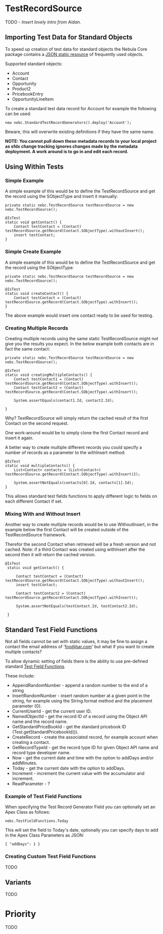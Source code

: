 # TestRecordSource

TODO - _Insert lovely intro from Aidan._

## Importing Test Data for Standard Objects

To speed up creation of test data for standard objects the Nebula Core package contains a [JSON static resource](https://bitbucket.org/nebulaconsulting/nebula-core/src/051855f904e8/force-app/testRecordGenerator/staticresources/?at=master) of frequently used objects.

Supported standard objects:

- Account
- Contact
- Opportunity
- Product2
- PricebookEntry
- OpportunityLineItem

To create a standard test data record for Account for example the following can be used:

`new nebc.StandardTestRecordGenerators().deploy('Account');`

Beware, this will overwrite existing definitions if they have the same name.

**NOTE: You cannot pull down these metadata records to your local project as sfdx change tracking ignores changes made by the metadata deployment. A work around is to go in and edit each record.**

## Using Within Tests

### Simple Example

A simple example of this would be to define the TestRecordSource and get the record using the SObjectType and insert it manually:
    
    private static nebc.TestRecordSource testRecordSource = new nebc.TestRecordSource();

    @IsTest
    static void getContact() {
        Contact testContact = (Contact) testRecordSource.getRecord(Contact.SObjectType).withoutInsert();
        insert testContact;
    }



### Simple Create Example

A simple example of this would be to define the TestRecordSource and get the record using the SObjectType:
    
    private static nebc.TestRecordSource testRecordSource = new nebc.TestRecordSource();

    @IsTest
    static void createContact() {
        Contact testContact = (Contact) testRecordSource.getRecord(Contact.SObjectType).withInsert();
    }



The above example would insert one contact ready to be used for testing.

### Creating Multiple Records 

Creating multiple records using the same static TestRecordSource might not give you the results you expect. In the below example both contacts are in fact the same contact: 

    
    private static nebc.TestRecordSource testRecordSource = new nebc.TestRecordSource();

    @IsTest
    static void creatingMultipleContacts() {
        Contact testContact1 = (Contact) testRecordSource.getRecord(Contact.SObjectType).withInsert();
        Contact testContact2 = (Contact) testRecordSource.getRecord(Contact.SObjectType).withInsert();
        
        System.assertEquals(contact1.Id, contact2.Id);
        
    }


Why? TestRecordSource will simply return the cached result of the first Contact on the second request.

One work-around would be to simply clone the first Contact record and insert it again.
 
A better way to create multiple different records you could specify a number of records as a parameter to the withInsert method:

    @IsTest
    static void multipleContacts() {
        List<Contact> contacts = (List<Contact>) testRecordSource.getRecord(Contact.SObjectType).withInsert(2);

        System.assertNotEquals(contacts[0].Id, contacts[1].Id);
    }

This allows standard test fields functions to apply different logic to fields on each different Contact if set.

### Mixing With and Without Insert

Another way to create multiple records would be to use WithoutInsert, in the example below the first Contact will be created outside of the TestRecordSource framework.

Therefor the second Contact when retrieved will be a fresh version and not cached. Note: if a third Contact was created using withInsert after the second then it will return the cached version.
  

    @IsTest
     static void getContact() {
     
         Contact testContact = (Contact) testRecordSource.getRecord(Contact.SObjectType).withoutInsert();
         insert testContact;
 
         Contact testContact2 = (Contact) testRecordSource.getRecord(Contact.SObjectType).withInsert();
         
         System.assertNotEquals(testContact.Id, testContact2.Id);
 
     }


## Standard Test Field Functions

Not all fields cannot be set with static values, it may be fine to assign a contact the email address of 'foo@bar.com' but what if you want to create multiple contacts? 

To allow dynamic setting of fields there is the ability to use pre-defined standard [Test Field Functions](https://bitbucket.org/nebulaconsulting/nebula-core/src/051855f904e8/force-app/testRecordGenerator/classes/TestFieldFunctions.cls?at=master).

These include:

* AppendRandomNumber - append a random number to the end of a string
* InsertRandomNumber - insert random number at a given point in the string, for example using the String.format method and the placement parameter {0}.
* CurrentUserId - get the current user ID.
* NamedObjectId - get the record ID of a record using the Object API name and the record name.
* GetStandardPriceBookId - get the standard pricebook ID (Test.getStandardPricebookId()).
* CreateRecord - create the associated record, for example account when creating a contact.
* GetRecordTypeId - get the record type ID for given Object API name and record type developer name.
* Now - get the current date and time with the option to addDays and/or addMinutes.
* Today - get the current date with the option to addDays.
* Increment - increment the current value with the accumulator and increment.
* ReadParameter - ?

### Example of Test Field Functions

When specifying the Test Record Generator Field you can optionally set an Apex Class as follows:

`nebc.TestFieldFunctions.Today`

This will set the field to Today's date, optionally you can specify days to add in the Apex Class Parameters as JSON:

`{
 "addDays": 1
 }`

### Creating Custom Test Field Functions

TODO

## Variants

TODO

# Priority

TODO


